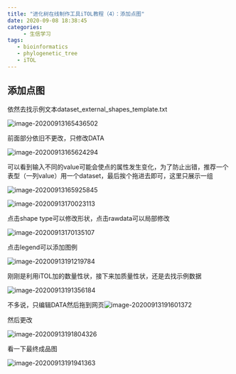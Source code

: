 ```yaml
---
title: "进化树在线制作工具iTOL教程（4）：添加点图"
date: 2020-09-08 18:38:45
categories:
     - 生信学习
tags:
   - bioinformatics
   - phylogenetic_tree
   - iTOL
---
```


## 添加点图

依然去找示例文本dataset_external_shapes_template.txt

![image-20200913165436502](/img/posts/2020.9.8/image-20200913165436502.png)

前面部分依旧不更改，只修改DATA

![image-20200913165624294](/img/posts/2020.9.8/image-20200913165624294.png)

可以看到输入不同的value可能会使点的属性发生变化，为了防止出错，推荐一个表型（一列value）用一个dataset，最后挨个拖进去即可，这里只展示一组

![image-20200913165925845](/img/posts/2020.9.8/image-20200913165925845.png)

![image-20200913170023113](/img/posts/2020.9.8/image-20200913170023113.png)

点击shape type可以修改形状，点击rawdata可以局部修改

![image-20200913170135107](/img/posts/2020.9.8/image-20200913170135107.png)

点击legend可以添加图例

![image-20200913191219784](/img/posts/2020.9.8/image-20200913191219784.png)

刚刚是利用iTOL加的数量性状，接下来加质量性状，还是去找示例数据

![image-20200913191356184](/img/posts/2020.9.8/image-20200913191356184.png)

不多说，只编辑DATA然后拖到网页![image-20200913191601372](/img/posts/2020.9.8/image-20200913191601372.png)

然后更改

![image-20200913191804326](/img/posts/2020.9.8/image-20200913191804326.png)

看一下最终成品图

![image-20200913191941363](/img/posts/2020.9.8/image-20200913191941363.png)
